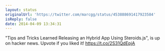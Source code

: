 ```yaml
---
layout: status
originalUrl: 'https://twitter.com/marcgg/status/453888691417923584'
isReply: false
date: 2014-04-09 13:34:31
---
```


"Tips and Tricks Learned Releasing an Hybrid App Using Steroids.js", is up on hacker news. Upvote if you liked it! https://t.co/2S31QdEpjA
